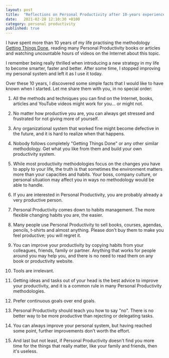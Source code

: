 ```yaml
---
layout: post
title:  "Reflections on Personal Productivity after 10-years experience"
date:   2021-02-28 12:10:30 +0100
category: personal productivity
published: true
---
```

I have spent more than 10 years of my life practising the methodology [Getting Things Done], reading many Personal Productivity books or articles and watching uncountable hours of videos on the Internet about this topic. 

I remember being really thrilled when introducing a new strategy in my life to become smarter, faster and better. After some time, I stopped improving my personal system and left it as I use it today.

Over these 10 years, I discovered some simple facts that I would like to have known when I started. Let me share them with you, in no special order:

1. All the methods and techniques you can find on the Internet, books, articles and YouTube videos might work for you... or might not. 

1. No matter how productive you are, you can always get stressed and frustrated for not giving more of yourself.

1. Any organizational system that worked fine might become defective in the future, and it is hard to realize when that happens.

1. Nobody follows completely "Getting Things Done" or any other similar methodology. Get what you like from them and build your own productivity system.

1. While most productivity methodologies focus on the changes you have to apply to your life, the truth is that sometimes the environment matters more than your capacities and habits. Your boss, company culture, or personal situation may affect you in ways no methodology would be able to handle.

1. If you are interested in Personal Productivity, you are probably already a very productive person.

1. Personal Productivity comes down to habits management. The more flexible changing habits you are, the easier.

1. Many people use Personal Productivity to sell books, courses, agendas, pencils, t-shirts and almost anything. Please don't buy them to make you feel productive; you will regret it.

1. You can improve your productivity by copying habits from your colleagues, friends, family or partner. Anything that works for people around you may help you, and there is no need to read them on any book or productivity website.

1. Tools are irrelevant.

1. Getting ideas and tasks out of your head is the best advice to improve your productivity, and it is a common rule in many Personal Productivity methodologies.

1. Prefer continuous goals over end goals.

1. Personal Productivity should teach you how to say "no". There is no better way to be more productive than rejecting or delegating tasks.

1. You can always improve your personal system, but having reached some point, further improvements don't worth the effort.

1. And last but not least, if Personal Productivity doesn't find you more time for the things that really matter, like your family and friends, then it's useless.

[Getting Things Done]: https://gettingthingsdone.com 


